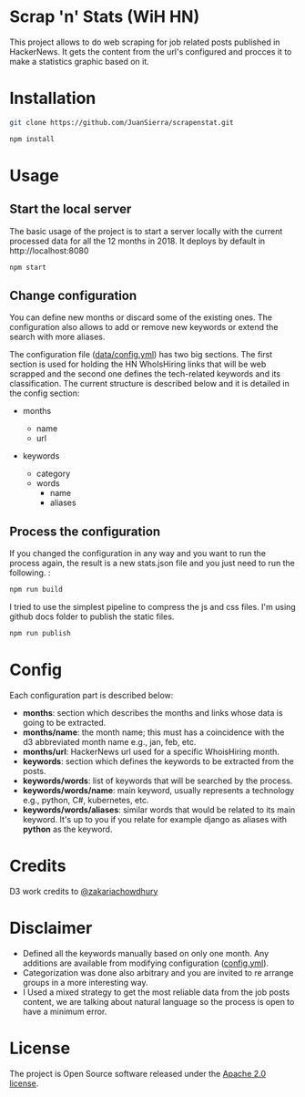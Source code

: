 # Scrap 'n' Stats (WiH HN)
This project allows to do web scraping for job related posts published in HackerNews.  It gets the content from the url's configured and procces it to make a statistics graphic based on it.

# Installation
```sh
git clone https://github.com/JuanSierra/scrapenstat.git

npm install
```

# Usage

## Start the local server
The basic usage of the project is to start a server locally with the current processed data for all the 12 months in 2018.  It deploys by default in http://localhost:8080

```sh
npm start
```

## Change configuration
You can define new months or discard some of the existing ones.  The configuration also allows to add or remove new keywords or extend the search with more aliases.

The configuration file ([data/config.yml](https://github.com/JuanSierra/scrapenstat/blob/master/data/config.yml)) has two big sections.  The first section is used for holding the HN WhoIsHiring links that will be web scrapped and the second one defines the tech-related keywords and its classification.
The current structure is described below and it is detailed in the config section:

* months
  * name
  * url

* keywords
  * category
  * words
      * name
      * aliases

## Process the configuration
If you changed the configuration in any way and you want to run the process again, the result is a new stats.json file and you just need to run the following.  :

```sh
npm run build
```

I tried to use the simplest pipeline to compress the js and css files. I'm using github docs folder to publish the static files.  

```sh
npm run publish
```

# Config
Each configuration part is described below:

  * **months**: section which describes the months and links whose data is going to be extracted.
  * **months/name**: the month name; this must has a coincidence with the d3 abbreviated month name e.g., jan, feb, etc.
  * **months/url**: HackerNews url used for a specific WhoisHiring month. 
  * **keywords**: section which defines the keywords to be extracted from the posts.
  * **keywords/words**: list of keywords that will be searched by the process.
  * **keywords/words/name**: main keyword, usually represents a technology e.g., python, C#, kubernetes, etc.
  * **keywords/words/aliases**: similar words that would be related to its main keyword. It's up to you if you relate for example django as aliases with **python** as the keyword.

# Credits
D3 work credits to [@zakariachowdhury](https://github.com/zakariachowdhury)

# Disclaimer
* Defined all the keywords manually based on only one month.  Any additions are available from modifying configuration ([config.yml](https://github.com/JuanSierra/scrapenstat/blob/master/data/config.yml)).
* Categorization was done also arbitrary and you are invited to re arrange groups in a more interesting way.
* I Used a mixed strategy to get the most reliable data from the job posts content, we are talking about natural language so the process is open to have a minimum error.

# License
The project is Open Source software released under the [Apache 2.0 license](https://github.com/JuanSierra/scrapenstat/blob/master/LICENSE).